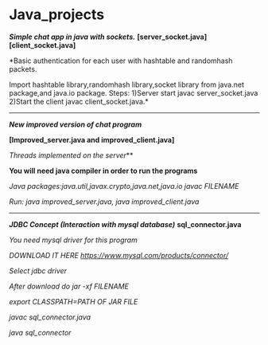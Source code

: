 # Java_projects

***Simple chat app in java with sockets.***
**[server_socket.java]**
**[client_socket.java]**
 
*Basic authentication for each user with hashtable and randomhash packets.

 Import hashtable library,randomhash library,socket library from java.net package,and java.io package.
  Steps:
   1)Server start javac server_socket.java
   2)Start the client javac client_socket.java.*

-------------------------------------------------------------------------------------------------------------------------------------
   
 ***New improved version of chat program***
 
 **[Improved_server.java and improved_client.java]**
 
 *Threads implemented on the server***
 
 **You will need java compiler in order to run the programs**
 
  *Java packages:java.util,javax.crypto,java.net,java.io*
  *javac FILENAME*
 
  *Run:
  java improved_server.java,
  java improved_client.java*
  
 ---------------------------------------------------------------------------------------------------------------------------------------

***JDBC Concept (Interaction with mysql database)***
**sql_connector.java**

*You need mysql driver for this program*

*DOWNLOAD IT HERE https://www.mysql.com/products/connector/*

*Select jdbc driver*

*After download do jar -xf FILENAME*

*export CLASSPATH=PATH OF JAR FILE*

*javac sql_connector.java*

*java sql_connector*








